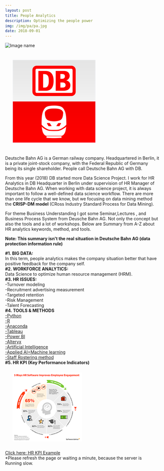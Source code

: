 ```yaml
---
layout: post
title: People Analytics
description: Optimizing the people power
img: /img/pa/pa.jpg
date: 2018-09-01
---
```

<!--
<div class="img_row">
  <a href="{{ site.baseurl }}/img/gobo/gobo1.png"><img class="col two" src="{{ site.baseurl }}/img/gobo/gobo1.png" alt=""></a>
     <a href="{{ site.baseurl }}/img/gobo/gobo3.png"><img class="col one" src="{{ site.baseurl }}/img/gobo/gobo3.png" alt=""></a> 
      <a href="{{ site.baseurl }}/img/gobo/gobo4.jpg"><img class="col one" src="{{ site.baseurl }}/img/gobo/gobo4.jpg" alt=""></a>
</div>-->

![Image name](https://gifimage.net/wp-content/uploads/2017/11/employee-gif-4.gif)
<!--<img src="http://cliparts.co/cliparts/6iy/oBb/6iyoBbdpT.gif"/>-->

<img class="col one right" src="/img/db.jpg" style="padding:25px">

Deutsche Bahn AG is a German railway company. Headquartered in Berlin, it is a private joint-stock company, with the Federal Republic of Germany being its single shareholder. People call Deutsche Bahn AG with DB.

From this year (2018) DB started more Data Science Project. I work for HR Analytics in DB Headquarter in Berlin under supervision of HR Manager of Deutsche Bahn AG. When working with data science project, it is always important to follow a well-defined data science workflow. There are more than one life cycle that we know, but we focusing on data mining method the **CRISP-DM model** (CRoss Industry Standard Process for Data Mining). 

For theme Business Understanding I got some Seminar,Lectures , and Business Process System from Deusche Bahn AG.
Not only the concept but also the tools and a lot of workshops. Below are Summary from A-Z about HR analytics keywords, method, and tools.

**Note: This summary isn't the real situation in Deutsche Bahn AG (data protection information rule)**

**#1. BIG DATA:**
<Br>
In this term, people analytics makes the company situation better that have positive feedback for the company self.
<Br>
**#2. WORKFORCE ANALYTICS:**
<Br>
Data Science to optimize human resource management (HRM).
<Br>
**#3. HR ISSUES:**
<Br>
-Turnover modeling 
<Br>
-Recruitment advertising measurement
<Br>
-Targeted retention 
<Br>
-Risk Management
<Br>
-Talent Forecasting
<Br>
**#4. TOOLS & METHODS**
<Br>
  <a href="https://www.python.org/">-Python</a>
  <Br>
    <a href="https://www.r-project.org/about.html">-R</a>
    <Br>
      <a href="https://www.anaconda.com/">-Anaconda</a>
      <Br>
         <a href="https://www.tableau.com/">-Tableau</a>
        <Br>
           <a href="https://powerbi.microsoft.com/en-us/">-Power BI</a>
        <Br>
          <a href="https://www.alteryx.com/">-Alteryx</a>
           <Br>
          <a href="https://en.wikipedia.org/wiki/Artificial_intelligence">-Artificial Intelligence</a>
          <Br>
            <a href="https://en.wikipedia.org/wiki/Machine_learning">-Applied AI=Machine learning</a>
            <Br>
              <a href="https://en.wikipedia.org/wiki/Schedule_(workplace)">-Staff Rostering method</a>
<Br>
**#5. HR KPI (Key Performance Indicators)**
<img class="col one right" src="/img/hr/hrplus.png" style="padding:25px">
<Br>
<a href="https://itsmecevi.github.io/dataviz-kpi/#/2018/06/03/human-resources">Click here: HR KPI Example</a>
 <Br>
*Please refresh the page or waiting a minute, because the server is Running slow.
  
  

